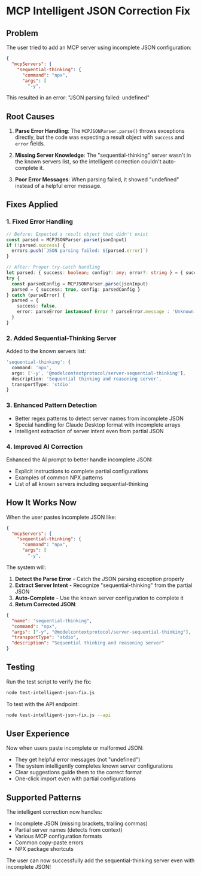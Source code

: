 # MCP Intelligent JSON Correction Fix

## Problem
The user tried to add an MCP server using incomplete JSON configuration:
```json
{
  "mcpServers": {
    "sequential-thinking": {
      "command": "npx",
      "args": [
        "-y",
```

This resulted in an error: "JSON parsing failed: undefined"

## Root Causes

1. **Parse Error Handling**: The `MCPJSONParser.parse()` throws exceptions directly, but the code was expecting a result object with `success` and `error` fields.

2. **Missing Server Knowledge**: The "sequential-thinking" server wasn't in the known servers list, so the intelligent correction couldn't auto-complete it.

3. **Poor Error Messages**: When parsing failed, it showed "undefined" instead of a helpful error message.

## Fixes Applied

### 1. Fixed Error Handling
```typescript
// Before: Expected a result object that didn't exist
const parsed = MCPJSONParser.parse(jsonInput)
if (!parsed.success) {
  errors.push(`JSON parsing failed: ${parsed.error}`)
}

// After: Proper try-catch handling
let parsed: { success: boolean; config?: any; error?: string } = { success: false }
try {
  const parsedConfig = MCPJSONParser.parse(jsonInput)
  parsed = { success: true, config: parsedConfig }
} catch (parseError) {
  parsed = { 
    success: false, 
    error: parseError instanceof Error ? parseError.message : 'Unknown parse error'
  }
}
```

### 2. Added Sequential-Thinking Server
Added to the known servers list:
```typescript
'sequential-thinking': {
  command: 'npx',
  args: ['-y', '@modelcontextprotocol/server-sequential-thinking'],
  description: 'Sequential thinking and reasoning server',
  transportType: 'stdio'
}
```

### 3. Enhanced Pattern Detection
- Better regex patterns to detect server names from incomplete JSON
- Special handling for Claude Desktop format with incomplete arrays
- Intelligent extraction of server intent even from partial JSON

### 4. Improved AI Correction
Enhanced the AI prompt to better handle incomplete JSON:
- Explicit instructions to complete partial configurations
- Examples of common NPX patterns
- List of all known servers including sequential-thinking

## How It Works Now

When the user pastes incomplete JSON like:
```json
{
  "mcpServers": {
    "sequential-thinking": {
      "command": "npx",
      "args": [
        "-y",
```

The system will:

1. **Detect the Parse Error** - Catch the JSON parsing exception properly
2. **Extract Server Intent** - Recognize "sequential-thinking" from the partial JSON
3. **Auto-Complete** - Use the known server configuration to complete it
4. **Return Corrected JSON**:
```json
{
  "name": "sequential-thinking",
  "command": "npx",
  "args": ["-y", "@modelcontextprotocol/server-sequential-thinking"],
  "transportType": "stdio",
  "description": "Sequential thinking and reasoning server"
}
```

## Testing

Run the test script to verify the fix:
```bash
node test-intelligent-json-fix.js
```

To test with the API endpoint:
```bash
node test-intelligent-json-fix.js --api
```

## User Experience

Now when users paste incomplete or malformed JSON:
- They get helpful error messages (not "undefined")
- The system intelligently completes known server configurations
- Clear suggestions guide them to the correct format
- One-click import even with partial configurations

## Supported Patterns

The intelligent correction now handles:
- Incomplete JSON (missing brackets, trailing commas)
- Partial server names (detects from context)
- Various MCP configuration formats
- Common copy-paste errors
- NPX package shortcuts

The user can now successfully add the sequential-thinking server even with incomplete JSON!